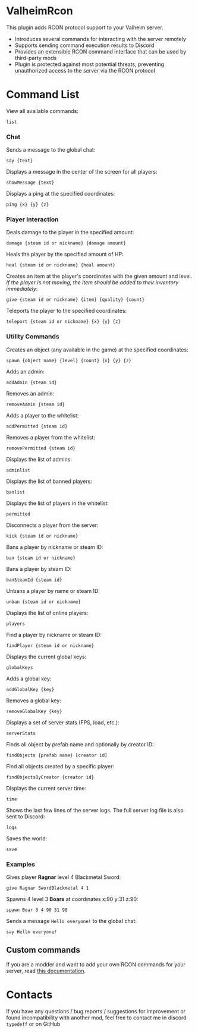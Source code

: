 # ValheimRcon
 
This plugin adds RCON protocol support to your Valheim server.

- Introduces several commands for interacting with the server remotely
- Supports sending command execution results to Discord
- Provides an extensible RCON command interface that can be used by third-party mods
- Plugin is protected against most potential threats, preventing unauthorized access to the server via the RCON protocol

# Command List
View all available commands:
```
list
```
### Chat
Sends a message to the global chat:
```
say {text}
```
Displays a message in the center of the screen for all players:
```
showMessage {text}
```
Displays a ping at the specified coordinates:
```
ping {x} {y} {z}
```

### Player Interaction
Deals damage to the player in the specified amount:
```
damage {steam id or nickname} {damage amount}
```
Heals the player by the specified amount of HP:
```
heal {steam id or nickname} {heal amount}
```
Creates an item at the player's coordinates with the given amount and level. *If the player is not moving, the item should be added to their inventory immediately*:
```
give {steam id or nickname} {item} {quality} {count}
```
Teleports the player to the specified coordinates:
```
teleport {steam id or nickname} {x} {y} {z}
```

### Utility Commands
Creates an object (any available in the game) at the specified coordinates:
```
spawn {object name} {level} {count} {x} {y} {z}
```
Adds an admin:
```
addAdmin {steam id}
```
Removes an admin:
```
removeAdmin {steam id}
```
Adds a player to the whitelist:
```
addPermitted {steam id}
```
Removes a player from the whitelist:
```
removePermitted {steam id}
```
Displays the list of admins:
```
adminlist
```
Displays the list of banned players:
```
banlist
```
Displays the list of players in the whitelist:
```
permitted
```
Disconnects a player from the server:
```
kick {steam id or nickname}
```
Bans a player by nickname or steam ID:
```
ban {steam id or nickname}
```
Bans a player by steam ID:
```
banSteamId {steam id}
```
Unbans a player by name or steam ID:
```
unban {steam id or nickname}
```
Displays the list of online players:
```
players
```
Find a player by nickname or steam ID:
```
findPlayer {steam id or nickname}
```
Displays the current global keys:
```
globalKeys
```
Adds a global key:
```
addGlobalKey {key}
```
Removes a global key:
```
removeGlobalKey {key}
```
Displays a set of server stats (FPS, load, etc.):
```
serverStats
```
Finds all object by prefab name and optionally by creator ID:
```
findObjects {prefab name} [creator id]
```
Find all objects created by a specific player:
```
findObjectsByCreator {creator id}
```
Displays the current server time:
```
time
```
Shows the last few lines of the server logs. The full server log file is also sent to Discord:
```
logs
```
Saves the world:
```
save
```

### Examples
Gives player **Ragnar** level 4 Blackmetal Sword:
```
give Ragnar SwordBlackmetal 4 1
```
Spawns 4 level 3 **Boars** at coordinates x:90 y:31 z:90:
```
spawn Boar 3 4 90 31 90
```
Sends a message `Hello everyone!` to the global chat:
```
say Hello everyone!
```

## Custom commands
If you are a modder and want to add your own RCON commands for your server, read [this documentation](https://github.com/Tristan-dvr/ValheimRcon/blob/master/add-custom-command.md).

# Contacts
If you have any questions / bug reports / suggestions for improvement or found incompatibility with another mod, feel free to contact me in discord `typedeff` or on GitHub 